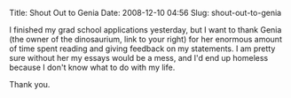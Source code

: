 Title: Shout Out to Genia
Date: 2008-12-10 04:56
Slug: shout-out-to-genia

I finished my grad school applications yesterday, but I want to thank
Genia (the owner of the dinosaurium, link to your right) for her
enormous amount of time spent reading and giving feedback on my
statements. I am pretty sure without her my essays would be a mess, and
I'd end up homeless because I don't know what to do with my life.

Thank you.

